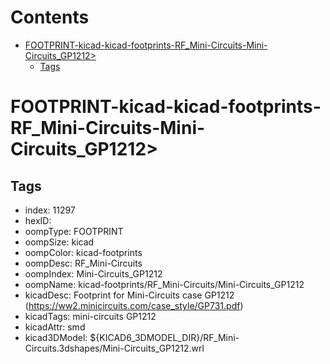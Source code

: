 



Contents
========

* [FOOTPRINT-kicad-kicad-footprints-RF_Mini-Circuits-Mini-Circuits_GP1212>](#footprint-kicad-kicad-footprints-rf_mini-circuits-mini-circuits_gp1212)
	* [Tags](#tags)

# FOOTPRINT-kicad-kicad-footprints-RF_Mini-Circuits-Mini-Circuits_GP1212>

## Tags

- index: 11297
- hexID: 
- oompType: FOOTPRINT
- oompSize: kicad
- oompColor: kicad-footprints
- oompDesc: RF_Mini-Circuits
- oompIndex: Mini-Circuits_GP1212
- oompName: kicad-footprints/RF_Mini-Circuits/Mini-Circuits_GP1212
- kicadDesc: Footprint for Mini-Circuits case GP1212 (https://ww2.minicircuits.com/case_style/GP731.pdf)
- kicadTags: mini-circuits GP1212
- kicadAttr: smd
- kicad3DModel: ${KICAD6_3DMODEL_DIR}/RF_Mini-Circuits.3dshapes/Mini-Circuits_GP1212.wrl
